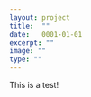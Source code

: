 ```yaml
---
layout: project
title:  ""
date:   0001-01-01
excerpt: ""
image: ""
type: ""
---
```


This is a test!
